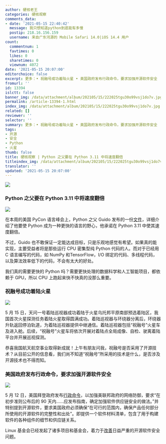 ```yaml
---
author: 硬核老王
categories: 硬核观察
comments_data:
- date: '2021-05-15 22:40:42'
  message: 我只想知道python到底能有多慢
  postip: 218.16.156.159
  username: 来自广东河源的 Mobile Safari 14.0|iOS 14.4 用户
count:
  commentnum: 1
  favtimes: 0
  likes: 0
  sharetimes: 0
  viewnum: 4072
date: '2021-05-15 20:07:00'
editorchoice: false
excerpt: 更多：• 祝融号成功着陆火星 • 美国政府发布行政命令，要求加强开源软件安全
fromurl: ''
id: 13394
islctt: false
banner_img: /data/attachment/album/202105/15/222025tgu30o99vsj1do7v.jpg
permalink: /article-13394-1.html
index_img: /data/attachment/album/202105/15/222025tgu30o99vsj1do7v.jpg
related: []
reviewer: ''
selector: ''
summary: 更多：• 祝融号成功着陆火星 • 美国政府发布行政命令，要求加强开源软件安全
tags:
- 开源
- 安全
- Python
- 火星
thumb: false
title: 硬核观察 | Python 之父要在 Python 3.11 中将速度翻倍
titleindex_img: /data/attachment/album/202105/15/222025tgu30o99vsj1do7v.jpg
translator: ''
updated: '2021-05-15 20:07:00'
---
```


![](/data/attachment/album/202105/15/222025tgu30o99vsj1do7v.jpg)


### Python 之父要在 Python 3.11 中将速度翻倍


![](/data/attachment/album/202105/15/200632zasgqxikhqxiyqxx.jpg)


在本周的美国 PyCon 语言峰会上，Python 之父 Guido 发布的一份[文件](https://github.com/faster-cpython/ideas/blob/main/FasterCPythonDark.pdf)，详细介绍了他要使 Python 成为一种更快的语言的野心，他承诺在 Python 3.11 中使其速度翻倍。


不过，Guido 也不敢保证一定能达成目标，只是乐观地感觉有希望。如果真的能实现，主要受益者将是那些运行 CPU 密集型纯 Python 代码的人。而对于已经用 C 语言编写的代码，如 NumPy 和TensorFlow，I/O 绑定的代码、多线程代码，以及算法效率低下的代码，不会有太大的好处。


我们真的需要更快的 Python 吗？需要更快处理的数据科学和人工智能项目，都依赖于 GPU，所以 CPU 上跑起来快不快真的没那么重要。


### 祝融号成功着陆火星


![](/data/attachment/album/202105/15/200651jcjrlvi6tmiqz6mw.jpg)


5 月 15 日，天问一号着陆巡视器成功着陆于火星乌托邦平原南部预选着陆区，我国首次火星探测任务着陆火星取得圆满成功。着陆巡视器与环绕器分离后，环绕器升轨返回停泊轨道，为着陆巡视器提供中继通信。着陆巡视器包括“祝融号”火星车及进入舱。后续，“祝融号”火星车将依次开展对着陆点全局成像、自检、驶离着陆平台并开展巡视探测。


恭喜我国航天航空事业取得新成就！上午有朋友问我，祝融号是否采用了开源技术？从目前公开的信息看，我们尚不知道“祝融号”所采用的技术是什么，是否涉及开源技术也不得而知。


### 美国政府发布行政命令，要求加强开源软件安全


![](/data/attachment/album/202105/15/200708ej0cju4bqe1zgoix.jpg)


5 月 12 日，美国拜登政府发布[行政命令](https://www.whitehouse.gov/briefing-room/presidential-actions/2021/05/12/executive-order-on-improving-the-nations-cybersecurity/)，以加强美联邦政府的网络防御，要求“在初步准则公布后的 90 天内……应发布指南，确定加强软件供应链安全的做法。”并特别提到开源软件，要求美国政府必须确保“在可行的范围内，确保产品任何部分所使用的开源软件的完整性和出处”。即提供一个软件材料清单，包含了用于构建软件的各种组件的细节和供应链关系。


Linux 基金会已经发起了诸多项目和基金会，着力于[改善](https://www.zdnet.com/article/linux-and-open-source-communities-rise-to-bidens-cybersecurity-challenge/)日益严重的开源软件安全问题。